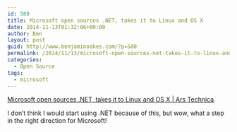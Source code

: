 ```yaml
---
id: 580
title: Microsoft open sources .NET, takes it to Linux and OS X
date: 2014-11-13T01:32:06+00:00
author: Ben
layout: post
guid: http://www.benjaminoakes.com/?p=580
permalink: /2014/11/13/microsoft-open-sources-net-takes-it-to-linux-and-os-x/
categories:
  - Open Source
tags:
  - microsoft
---
```

[Microsoft open sources .NET, takes it to Linux and OS X | Ars Technica](http://arstechnica.com/information-technology/2014/11/microsoft-open-sources-net-takes-it-to-linux-and-os-x/).

I don&#8217;t think I would start using .NET because of this, but wow, what a step in the right direction for Microsoft!